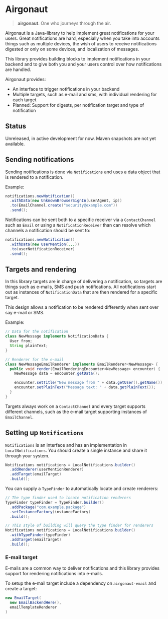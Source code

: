 # Airgonaut

> **airgonaut**. One who journeys through the air.

Airgonaut is a Java-library to help implement great notifications for your users.
Great notifications are hard, especially when you take into accounts things
such as multiple devices, the wish of users to receive notifications digested
or only on some devices, and localization of messages.

This library provides building blocks to implement notifications in your
backend and to give both you and your users control over how notifications are
handled.

Airgonaut provides:

* An interface to trigger notifications in your backend
* Multiple targets, such as e-mail and sms, with individual rendering for each target
* Planned: Support for digests, per notification target and type of notification

## Status

Unreleased, in active development for now. Maven snapshots are not yet available.

## Sending notifications

Sending notifications is done via `Notifications` and uses a data object that
is rendered to a notification.

Example:

```java
notifications.newNotification()
  .withData(new UnknownBrowserSignIn(userAgent, ip))
  .to(EmailChannel.create("security@example.com"))
  .send();
```

Notifications can be sent both to a specific receiver via a `ContactChannel`
such as `Email` or using a `NotificationReceiver` than can resolve which
channels a notification should be sent to:

```java
notifications.newNotification()
  .withData(new UserMention(...))
  .to(userNotificationReceiver)
  .send();
```

## Targets and rendering

In this library targets are in charge of delivering a notification, so targets
are things such as e-mails, SMS and push notifications. All notifications
start out as instances of `NotificationData` that are then rendered for a
specific target.

This design allows a notification to be rendered differently when sent over
say e-mail or SMS.

Example:

```java
// Data for the notification
class NewMessage implements NotificationData {
  User from;
  String plainText;
}

// Renderer for the e-mail
class NewMessageEmailRenderer implements EmailRenderer<NewMessage> {
  public void render(EmailRenderingEncounter<NewMessage> encounter) {
    NewMessage data = encounter.getData();

    encounter.setTitle("New message from " + data.getUser().getName());
    encounter.setPlainText("Message text: " + data.getPlainText());
  }
}
```

Targets always work on a `ContactChannel` and every target supports different
channels, such as the e-mail target supporting instances of `EmailChannel`.

## Setting up `Notifications`

`Notifications` is an interface and has an implementation in
`LocalNotifications`. You should create a single instance and share it
through your system.

```java
Notifications notifications = LocalNotifications.builder()
  .addRenderer(userMentionRenderer)
  .addTarget(emailTarget)
  .build();
```

You can supply a `TypeFinder` to automatically locate and create renderers:

```java
// The type finder used to locate notification renderers
TypeFinder typeFinder = TypeFinder.builder()
  .addPackage("com.example.package")
  .setInstanceFactory(instanceFactory)
  .build();

// This style of building will query the type finder for renderers
Notifications notifications = LocalNotifications.builder()
  .withTypeFinder(typeFinder)
  .addTarget(emailTarget)
  .build();
```

### E-mail target

E-mails are a common way to deliver notifications and this library provides
support for rendering notifications into e-mails.

To setup the e-mail target include a dependency on `airgonaut-email` and create
a target:

```java
new EmailTarget(
  new EmailBackendHere(),
  emailTemplateRenderer
)
```
